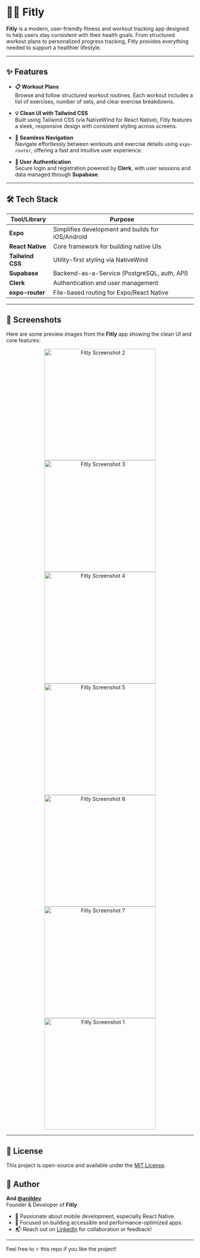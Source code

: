 # 🏋️‍♂️ Fitly

**Fitly** is a modern, user-friendly fitness and workout tracking app designed to help users stay consistent with their health goals. From structured workout plans to personalized progress tracking, Fitly provides everything needed to support a healthier lifestyle.

---

## ✨ Features

- **📋 Workout Plans**  
  Browse and follow structured workout routines. Each workout includes a list of exercises, number of sets, and clear exercise breakdowns.

- **💡 Clean UI with Tailwind CSS**  
  Built using Tailwind CSS (via NativeWind for React Native), Fitly features a sleek, responsive design with consistent styling across screens.

- **🧭 Seamless Navigation**  
  Navigate effortlessly between workouts and exercise details using `expo-router`, offering a fast and intuitive user experience.

- **🔐 User Authentication**  
  Secure login and registration powered by **Clerk**, with user sessions and data managed through **Supabase**.

---

## 🛠️ Tech Stack

| Tool/Library     | Purpose                                      |
|------------------|----------------------------------------------|
| **Expo**         | Simplifies development and builds for iOS/Android |
| **React Native** | Core framework for building native UIs       |
| **Tailwind CSS** | Utility-first styling via NativeWind         |
| **Supabase**     | Backend-as-a-Service (PostgreSQL, auth, API) |
| **Clerk**        | Authentication and user management           |
| **expo-router**  | File-based routing for Expo/React Native     |

---

## 📱 Screenshots

Here are some preview images from the **Fitly** app showing the clean UI and core features:

<div align="center">
  <img src="https://github.com/user-attachments/assets/46758ff7-def3-4914-a583-f8c7313dc36f" alt="Fitly Screenshot 2" width="300" />
  <img src="https://github.com/user-attachments/assets/5fb83dea-343d-4985-a790-dc65f4426233" alt="Fitly Screenshot 3" width="300" />
  <img src="https://github.com/user-attachments/assets/227b9d72-569c-41e1-9970-0467bceea98a" alt="Fitly Screenshot 4" width="300" />
  <img src="https://github.com/user-attachments/assets/f3642319-235a-4eb8-98c8-5a257b58a4d6" alt="Fitly Screenshot 5" width="300" />
  <img src="https://github.com/user-attachments/assets/d3e19ffe-cb3a-4d9d-a9bc-0ca7dbfc6b1b" alt="Fitly Screenshot 6" width="300" />
  <img src="https://github.com/user-attachments/assets/818a2085-b365-4df5-96de-0a6b8d26b61f" alt="Fitly Screenshot 7" width="300" />
  <img src="https://github.com/user-attachments/assets/1ed34544-b34c-410b-9e55-fc46f51a276f" alt="Fitly Screenshot 1" width="300" />
</div>

---

## 📝 License

This project is open-source and available under the [MIT License](LICENSE).

## 👤 Author

**Anıl [@anildev](https://github.com/anilyavas)**  
Founder & Developer of **Fitly**

- 🚀 Passionate about mobile development, especially React Native.
- 🎯 Focused on building accessible and performance-optimized apps.
- 📬 Reach out on [LinkedIn](https://www.linkedin.com/in/anilyavas) for collaboration or feedback!

---

Feel free to ⭐️ this repo if you like the project!

